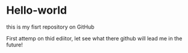 # Hello-world
this is my fisrt repository on GitHub 

First attemp on thid ediitor, let see what there github will lead me in the future! 

